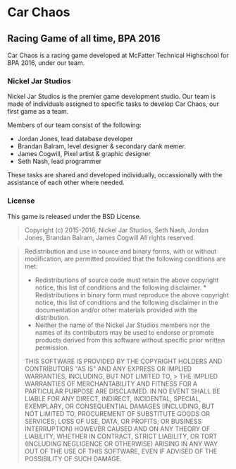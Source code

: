  Car Chaos
=========
Racing Game of all time, BPA 2016
---------------------------------


Car Chaos is a racing game developed at McFatter Technical Highschool for BPA 2016, under our team.

### Nickel Jar Studios
Nickel Jar Studios is the premier game development studio.
Our team is made of individuals assigned to specific tasks to develop Car Chaos, our first game as a team.

Members of our team consist of the following:
- Jordan Jones, lead database developer
- Brandan Balram, level designer & secondary dank memer.
- James Cogwill, Pixel artist & graphic designer
- Seth Nash, lead programmer

These tasks are shared and developed individually, occassionally with the assistance of each other where needed.


### License
This game is released under the BSD License.
> Copyright (c) 2015-2016, Nickel Jar Studios, Seth Nash, Jordan Jones, Brandan Balram, James Cogwill
>All rights reserved.

>Redistribution and use in source and binary forms, with or without
modification, are permitted provided that the following conditions are met:
>    * Redistributions of source code must retain the above copyright
>      notice, this list of conditions and the following disclaimer.
    * Redistributions in binary form must reproduce the above copyright
>      notice, this list of conditions and the following disclaimer in the
>      documentation and/or other materials provided with the distribution.
>    * Neither the name of the Nickel Jar Studios members nor the
      names of its contributors may be used to endorse or promote products
>      derived from this software without specific prior written permission.
>
> THIS SOFTWARE IS PROVIDED BY THE COPYRIGHT HOLDERS AND CONTRIBUTORS "AS IS" AND
> ANY EXPRESS OR IMPLIED WARRANTIES, INCLUDING, BUT NOT LIMITED TO, > THE IMPLIED
> WARRANTIES OF MERCHANTABILITY AND FITNESS FOR A PARTICULAR PURPOSE ARE
> DISCLAIMED. IN NO EVENT SHALL <COPYRIGHT HOLDER> BE LIABLE FOR ANY
> DIRECT, INDIRECT, INCIDENTAL, SPECIAL, EXEMPLARY, OR CONSEQUENTIAL DAMAGES
> (INCLUDING, BUT NOT LIMITED TO, PROCUREMENT OF SUBSTITUTE GOODS OR SERVICES;
> LOSS OF USE, DATA, OR PROFITS; OR BUSINESS INTERRUPTION) HOWEVER CAUSED AND
> ON ANY THEORY OF LIABILITY, WHETHER IN CONTRACT, STRICT LIABILITY, OR TORT
> (INCLUDING NEGLIGENCE OR OTHERWISE) ARISING IN ANY WAY OUT OF THE USE OF THIS
> SOFTWARE, EVEN IF ADVISED OF THE POSSIBILITY OF SUCH DAMAGE.

